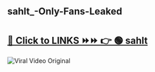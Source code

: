 
 ## sahlt_-Only-Fans-Leaked

# <h2><a href="https://clipsfans.com/sahlt_&ref=git">🔗 Click to LINKS ⏩⏩ 👉 🟢 sahlt  </a></h2>

<a href="https://clipsfans.com/sahlt_&ref=git" rel="nofollow" data-target="animated-image.originalLink"><img src="https://i.ibb.co.com/xMMVF88/686577567.gif" alt="Viral Video Original" style="max-width: 100%; display: inline-block;" data-target="animated-image.originalImage"></a>
